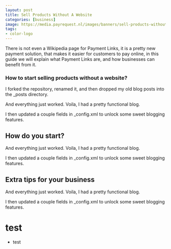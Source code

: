 ```yaml
---
layout: post
title: Sell Products Without A Website
categories: [business]
image: https://media.payrequest.nl/images/banners/sell-products-without-a-website.png
tags:
- color-logo
---
```



There is not even a Wikipedia page for Payment Links, it is a pretty new payment solution, that makes it easier for customers to pay online, in this guide we will explain what Payment Links are, and how businesses can benefit from it.

### How to start selling products without a website?

I forked the repository, renamed it, and then dropped my old blog posts into the _posts directory. 

And everything just worked. Voila, I had a pretty functional blog. 

I then updated a couple fields in _config.xml to unlock some sweet blogging features.


## How do you start?

And everything just worked. Voila, I had a pretty functional blog.

I then updated a couple fields in _config.xml to unlock some sweet blogging features.


## Extra tips for your business

And everything just worked. Voila, I had a pretty functional blog.

I then updated a couple fields in _config.xml to unlock some sweet blogging features.

# test
- test